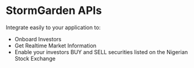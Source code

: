 
# StormGarden APIs

Integrate easily to your application to:
- Onboard Investors
- Get Realtime Market Information
- Enable your investors BUY and SELL securities listed on the Nigerian Stock Exchange